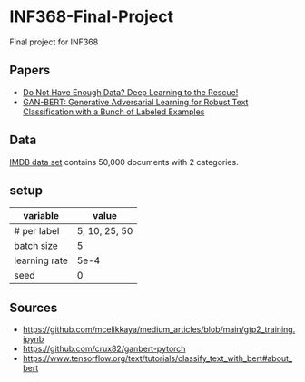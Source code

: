 # INF368-Final-Project
Final project for INF368

## Papers
- [Do Not Have Enough Data? Deep Learning to the Rescue!](https://arxiv.org/pdf/1911.03118.pdf)
- [GAN-BERT: Generative Adversarial Learning for
Robust Text Classification with a Bunch of Labeled Examples](https://aclanthology.org/2020.acl-main.191.pdf)

## Data
[IMDB data set](http://ai.stanford.edu/~amaas/data/sentiment/) contains 50,000 documents with 2 categories.

## setup
| variable  | value   |
|---|---|
| # per label  | 5, 10, 25, 50  |
| batch size  |  5 |
| learning rate |  5e-4 |
| seed  | 0  |

## Sources
- https://github.com/mcelikkaya/medium_articles/blob/main/gtp2_training.ipynb
- https://github.com/crux82/ganbert-pytorch
- https://www.tensorflow.org/text/tutorials/classify_text_with_bert#about_bert
